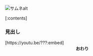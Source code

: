 <img class="thumbnail" src="サムネurl" alt="サムネalt">

[:contents]

### 見出し
<div class="box_youtube">
[https://youtu.be/???:embed]
</div>


<div style="text-align: center"><b>おわり</b></div>

<!-- 記事タイトル： -->

<!-- css -->
<style>
@import url("../../assets/css/hatena-design.css");
</style>

